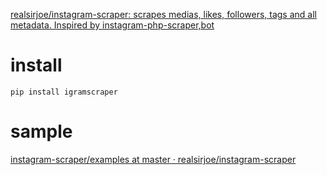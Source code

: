[realsirjoe/instagram-scraper: scrapes medias, likes, followers, tags and all metadata. Inspired by instagram-php-scraper,bot](https://github.com/realsirjoe/instagram-scraper)

# install

```
pip install igramscraper
```

# sample

[instagram-scraper/examples at master · realsirjoe/instagram-scraper](https://github.com/realsirjoe/instagram-scraper/tree/master/examples)

